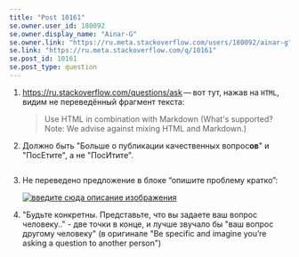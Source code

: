 ```yaml
---
title: "Post 10161"
se.owner.user_id: 180092
se.owner.display_name: "Ainar-G"
se.owner.link: "https://ru.meta.stackoverflow.com/users/180092/ainar-g"
se.link: "https://ru.meta.stackoverflow.com/q/10161"
se.post_id: 10161
se.post_type: question
---
```

<ol>
<li><p></p>

<p>
<a href="https://ru.stackoverflow.com/questions/ask">https://ru.stackoverflow.com/questions/ask</a>&#x202F;&#x2014;&#x202F;вот
тут, нажав на <code>HTML</code>, видим не переведённый фрагмент текста:
</p>

<blockquote>
Use HTML in combination with Markdown (What's supported? Note: We advise
against mixing HTML and Markdown.) 
</blockquote></li>
<li><p>Должно быть "Больше о публикации качественных вопрос<strong>ов</strong>" и "ПосЕтите", а не "ПосИтите".</p>

<p><a href="https://i.stack.imgur.com/JfRbw.png" rel="nofollow noreferrer"><img src="https://i.stack.imgur.com/JfRbw.png" alt=""></a>  </p></li>
<li><p>Не переведено предложение в блоке “опишите проблему кратко”:</p>

<p><a href="https://i.stack.imgur.com/t1DWw.png" rel="nofollow noreferrer"><img src="https://i.stack.imgur.com/t1DWw.png" alt="введите сюда описание изображения"></a></p></li>
<li><p>"Будьте конкретны. Представьте, что вы задаете ваш вопрос человеку.." - две точки в конце, и лучше звучало бы "ваш вопрос другому человеку" (в оригинале "Be specific and imagine you’re asking a question to another person")</p></li>
</ol>
